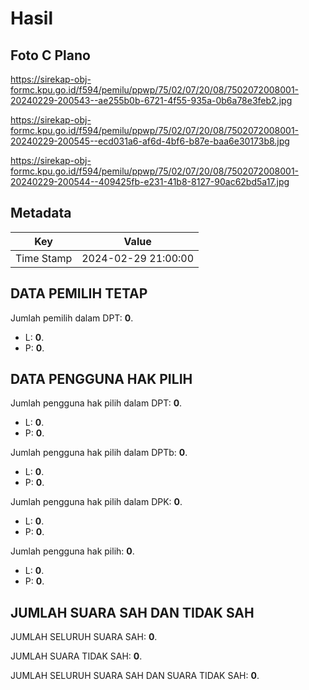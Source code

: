 # Hasil

## Foto C Plano

https://sirekap-obj-formc.kpu.go.id/f594/pemilu/ppwp/75/02/07/20/08/7502072008001-20240229-200543--ae255b0b-6721-4f55-935a-0b6a78e3feb2.jpg

https://sirekap-obj-formc.kpu.go.id/f594/pemilu/ppwp/75/02/07/20/08/7502072008001-20240229-200545--ecd031a6-af6d-4bf6-b87e-baa6e30173b8.jpg

https://sirekap-obj-formc.kpu.go.id/f594/pemilu/ppwp/75/02/07/20/08/7502072008001-20240229-200544--409425fb-e231-41b8-8127-90ac62bd5a17.jpg


## Metadata

| Key        | Value               |
| ---------- | ------------------- |
| Time Stamp | 2024-02-29 21:00:00 |


## DATA PEMILIH TETAP

Jumlah pemilih dalam DPT: **0**.
 * L: **0**.
 * P: **0**.

## DATA PENGGUNA HAK PILIH

Jumlah pengguna hak pilih dalam DPT: **0**.
 * L: **0**.
 * P: **0**.

Jumlah pengguna hak pilih dalam DPTb: **0**.
 * L: **0**.
 * P: **0**.

Jumlah pengguna hak pilih dalam DPK: **0**.
 * L: **0**.
 * P: **0**.

Jumlah pengguna hak pilih: **0**.
 * L: **0**.
 * P: **0**.

## JUMLAH SUARA SAH DAN TIDAK SAH

JUMLAH SELURUH SUARA SAH: **0**.

JUMLAH SUARA TIDAK SAH: **0**.

JUMLAH SELURUH SUARA SAH DAN SUARA TIDAK SAH: **0**.



